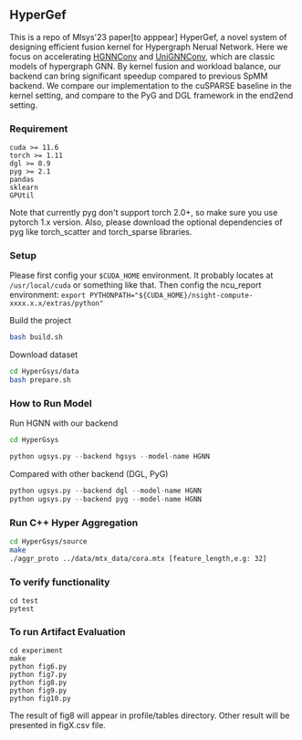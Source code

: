 ## HyperGef

This is a repo of Mlsys'23 paper[to apppear] HyperGef, a novel system of designing efficient fusion kernel for Hypergraph Nerual Network. Here we focus on accelerating [HGNNConv](https://ojs.aaai.org/index.php/AAAI/article/view/4235) and [UniGNNConv](https://arxiv.org/abs/2105.00956), which are classic models of hypergraph GNN. 
By kernel fusion and workload balance, our backend can bring significant speedup compared to previous SpMM backend. We compare our implementation to the cuSPARSE baseline in the kernel setting, and compare to the PyG and DGL framework in the end2end setting.

### Requirement
```
cuda >= 11.6
torch >= 1.11
dgl >= 0.9
pyg >= 2.1
pandas
sklearn
GPUtil
```
Note that currently pyg don't support torch 2.0+, so make sure you use pytorch 1.x version. Also, please download the optional dependencies of pyg like torch_scatter and torch_sparse libraries. 

### Setup
Please first config your ```$CUDA_HOME``` environment. It probably locates at ```/usr/local/cuda``` or something like that.
Then config the ncu_report environment:
```export PYTHONPATH="${CUDA_HOME}/nsight-compute-xxxx.x.x/extras/python"```

Build the project
```bash
bash build.sh
```
Download dataset
```bash
cd HyperGsys/data
bash prepare.sh
```

### How to Run Model
Run HGNN with our backend
```bash
cd HyperGsys
```
```python
python ugsys.py --backend hgsys --model-name HGNN
```
Compared with other backend (DGL, PyG)
```python
python ugsys.py --backend dgl --model-name HGNN
python ugsys.py --backend pyg --model-name HGNN
```

### Run C++ Hyper Aggregation
```bash
cd HyperGsys/source
make
./aggr_proto ../data/mtx_data/cora.mtx [feature_length,e.g: 32]
```

### To verify functionality
```
cd test
pytest
```

### To run Artifact Evaluation
```
cd experiment
make
python fig6.py
python fig7.py
python fig8.py
python fig9.py
python fig10.py
```
The result of fig8 will appear in profile/tables directory. Other result will be presented in figX.csv file.
